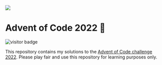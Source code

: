 <img src="https://repository-images.githubusercontent.com/112706767/160be980-3b1a-11eb-9dbe-439a40adfa99" />

# Advent of Code 2022 🎄

 ![visitor badge](https://visitor-badge.glitch.me/badge?page_id=sullrich84.visitor-badge)

This repository contains my solutions to the [Advent of Code challenge 2022](https://adventofcode.com/2022).
Please play fair and use this repository for learning purposes only.
